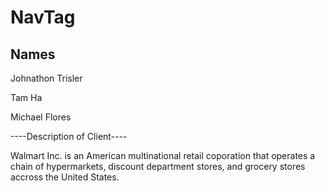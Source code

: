 # NavTag

## Names
Johnathon Trisler

Tam Ha

Michael Flores

----Description of Client----

Walmart Inc. is an American multinational retail coporation that operates a chain of hypermarkets, discount department stores, and grocery stores accross the United States.
